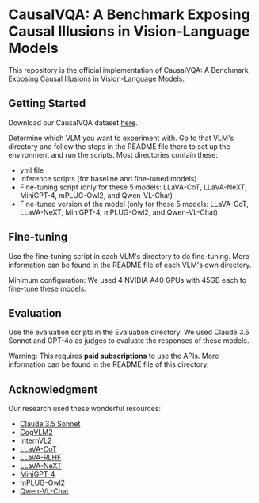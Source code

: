 # CausalVQA: A Benchmark Exposing Causal Illusions in Vision-Language Models

This repository is the official implementation of CausalVQA: A Benchmark Exposing Causal Illusions in Vision-Language Models. 

## Getting Started

Download our CausalVQA dataset [here](https://www.kaggle.com/datasets/choang19/causalvqa).

Determine which VLM you want to experiment with. Go to that VLM's directory and follow the steps in the README file there to set up the environment and run the scripts. Most directories contain these:
- yml file
- Inference scripts (for baseline and fine-tuned models)
- Fine-tuning script (only for these 5 models: LLaVA-CoT, LLaVA-NeXT, MiniGPT-4, mPLUG-Owl2, and Qwen-VL-Chat)
- Fine-tuned version of the model (only for these 5 models: LLaVA-CoT, LLaVA-NeXT, MiniGPT-4, mPLUG-Owl2, and Qwen-VL-Chat)

## Fine-tuning

Use the fine-tuning script in each VLM's directory to do fine-tuning. More information can be found in the README file of each VLM's own directory.

Minimum configuration: We used 4 NVIDIA A40 GPUs with 45GB each to fine-tune these models.

## Evaluation

Use the evaluation scripts in the Evaluation directory. We used Claude 3.5 Sonnet and GPT-4o as judges to evaluate the responses of these models. 

Warning: This requires **paid subscriptions** to use the APIs. More information can be found in the README file of this directory.

## Acknowledgment

Our research used these wonderful resources:
- [Claude 3.5 Sonnet](https://www.anthropic.com/news/claude-3-5-sonnet)
- [CogVLM2](https://github.com/THUDM/CogVLM2)
- [InternVL2](https://github.com/OpenGVLab/InternVL)
- [LLaVA-CoT](https://github.com/PKU-YuanGroup/LLaVA-CoT)
- [LLaVA-RLHF](https://github.com/llava-rlhf/LLaVA-RLHF)
- [LLaVA-NeXT](https://github.com/LLaVA-VL/LLaVA-NeXT)
- [MiniGPT-4](https://github.com/Vision-CAIR/MiniGPT-4)
- [mPLUG-Owl2](https://github.com/X-PLUG/mPLUG-Owl)
- [Qwen-VL-Chat](https://github.com/QwenLM/Qwen-VL)
